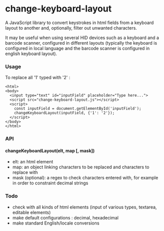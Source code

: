# change-keyboard-layout

A JavaScript library to convert keystrokes in html fields from a keyboard layout to another and, optionally, filter out unwanted characters.

It may be useful when using several HID devices such as a keyboard and a barcode scanner, configured in different layouts (typically the keyboard is configured in local language and the barcode scanner is configured in english keyboard layout).

### Usage
To replace all '1' typed with '2' :
```
<html>
<body>
  <input type="text" id="inputField" placeholder="Type here...">
  <script src="change-keyboard-layout.js"></script>
  <script>
    const inputField = document.getElementById('inputField');
    changeKeyboardLayout(inputField, {'1': '2'});
  </script>
</body>
</html>
```

### API
#### changeKeyboardLayout(elt, map [, mask])
* elt: an html element
* map: an object linking characters to be replaced and characters to replace with
* mask (optional): a regex to check characters entered with, for example in order to constraint decimal strings

### Todo
* check with all kinds of html elements (input of various types, textarea, editable elements)
* make default configurations : decimal, hexadecimal
* make standard English/locale conversions
